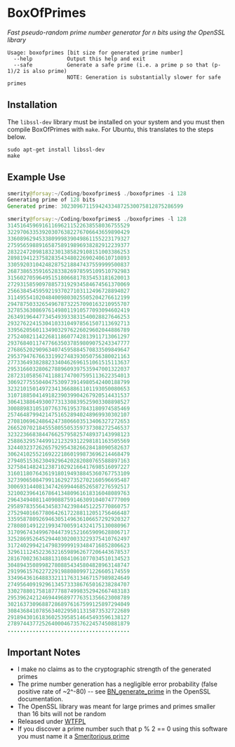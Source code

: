 BoxOfPrimes
===========

_Fast pseudo-random prime number generator for n bits using the OpenSSL library_

    Usage: boxofprimes [bit size for generated prime number]
      --help           Output this help and exit
      --safe           Generate a safe prime (i.e. a prime p so that (p-1)/2 is also prime)
                       NOTE: Generation is substantially slower for safe primes

Installation
------------

The `libssl-dev` library must be installed on your system and you must then compile BoxOfPrimes with `make`.
For Ubuntu, this translates to the steps below.

```
sudo apt-get install libssl-dev
make
```

Example Use
-----------

```java
smerity@forsay:~/Coding/boxofprimes$ ./boxofprimes -i 128
Generating prime of 128 bits
Generated prime: 302309671159424334872530075812875286599
```

```java
smerity@forsay:~/Coding/boxofprimes$ ./boxofprimes -l 128
314516459691611696211522638558036755529
322970633539203076382276706643659890429
336089629453380999839049861155223179327
275956598891658758919896938282912239377
283224720981832301385829108151003386253
289819412375828354348022690240610710893
330592031042482875218847437559999500837
268738653591652833826978595109510792983
315602705964951518066817835453181620013
272931585909788573192934584674561370069
256638454595921937027103112496728894027
311495541020484009803025505204276612199
294787503326549678732257090163210955707
327853630869761498011910577093094602419
263491964477345493933831540028827646253
293276224153041033104978561507113692713
339562056011349032976226029602044886789
275240821142268118607742813911713061297
293768401174776635037859809075243347777
276865202909634074595884570833509849647
295379476766331992748393050756380021163
277336493828823340462696151061515113637
295316603280627889609397535947001322037
287231058567411881747007595113622354013
306927755504047530973914980542400188799
323210150149723413668861101193050080653
310718850414918239039904267920514431537
306413886493007731330839525903308898527
300889831051077637619537843180974585469
257464879942147516528940248969930302107
270810696248642473806603513406327272653
266520702184555805505359737308272546537
323223668384476625795825748937143998123
258863295744991212329312298181163505569
324403237262657929543826628418090582637
306241025521692221860199873696214468479
279405153623049296420282080765588897163
327584148241238710292166417698516097227
316011807643619180194938845360767753109
327390650847991162927352702160596695487
300693144081347426994468526587276592517
321002396416786413480961618316048089763
296434940811409088759146309104074777009
295897835564345837423984451225770860757
275294016677806426172288112051756466487
335958780926946305149636106657292920327
278080149122199347005914324175130080967
317096743499670447391521665909628806717
325286952645294403020033229375410762497
317240299421479839999193484716852806623
329611124522363216598962677206443678537
281670023634881310841061077034510134523
304894350899827808854345804828963148747
291996157622722919880809971226605174559
334964361648833211176313467157989824649
274956409192961345733386765016238284707
330278801758187778874998352942667483183
295396242124694496897776351356623008789
302163730968872868976167599125897294049
308436841078563402295011315873532722689
291894301618360253958514645493596138127
278974437725264000467357622457450881879
.......................................
```

Important Notes
---------------

+ I make no claims as to the cryptographic strength of the generated primes
+ The prime number generation has a negligible error probability (false positive rate of ~2^-80) -- see [BN_generate_prime](http://www.openssl.org/docs/crypto/BN_generate_prime.html) in the OpenSSL documentation.
+ The OpenSSL library was meant for large primes and primes smaller than 16 bits will not be random
+ Released under [WTFPL](http://en.wikipedia.org/wiki/WTFPL)
+ If you discover a prime number such that p % 2 == 0 using this software you must name it a [Smeritorious prime](http://www.smerity.com)
